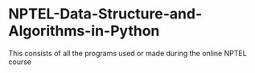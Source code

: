 # NPTEL-Data-Structure-and-Algorithms-in-Python
This consists of all the programs used or made during the online NPTEL course
